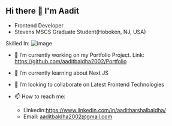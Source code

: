 ## Hi there 👋 I'm Aadit

- Frontend Developer
- Stevens MSCS Graduate Student(Hoboken, NJ, USA)



Skilled In: ![image](https://github.com/user-attachments/assets/6858f062-72e7-4858-94d0-af16a6543a84)







- 🔭 I’m currently working on my Portfolio Project. Link: https://github.com/aaditbaldha2002/Portfolio
- 🌱 I’m currently learning about Next JS
- 👯 I’m looking to collaborate on Latest Frontend Technologies

- 📫 How to reach me:
  - Linkedin:https://www.linkedin.com/in/aaditharshalbaldha/
  - Email: aaditbaldha2002@gmail.com
  
<!--
**aaditbaldha2002/aaditbaldha2002** is a ✨ _special_ ✨ repository because its `README.md` (this file) appears on your GitHub profile.

Here are some ideas to get you started:

- 🔭 I’m currently working on ...
- 🌱 I’m currently learning ...
- 👯 I’m looking to collaborate on ...
- 🤔 I’m looking for help with ...
- 💬 Ask me about ...
- 📫 How to reach me: ...
- 😄 Pronouns: ...
- ⚡ Fun fact: ...
-->
